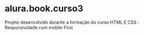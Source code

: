 # alura.book.curso3
Projeto desenvolvido durante a formação do curso HTML E CSS : Responsividade com mobile First
